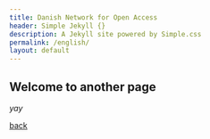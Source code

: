 ```yaml
---
title: Danish Network for Open Access
header: Simple Jekyll {}
description: A Jekyll site powered by Simple.css
permalink: /english/
layout: default
---
```


## Welcome to another page

_yay_

[back](./)
